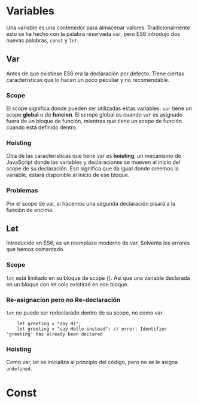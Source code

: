 # Variables

Una variable es una contenedor para almacenar valores. Tradicionalmente esto se ha hecho con la palabra reservada `var`, pero ES6 introdujo dos nuevas palabras, `const` y `let`.


## Var
Antes de que existiese ES6 era la declaración por defecto. Tiene ciertas características que lo hacen un poco peculiar y no recomendable.

### Scope
El scope significa donde pueden ser utilizadas estas variables. `var` tiene un scope **global** o de **funcion**. El scrope global es cuando `var` es asignado fuera de un bloque de función, mientras que tiene un scope de función cuando está definido dentro.

### Hoisting
Otra de las características que tiene var es **hoisting**, un mecanismo de JavaScript donde las variables y declaraciones se mueven al inicio del scope de su declaración. Eso significa que da igual donde creemos la variable, estará disponible al inicio de ese bloque.

### Problemas
Por el scope de var, si hacemos una segunda declaración pisará a la función de encima.



## Let
Introducido en ES6, es un reemplazo moderno de var. Solventa los errores que hemos comentado.

### Scope
`let` está limitado en su bloque de scope {}. Así que una variable declarada en un bloque con let solo existiraé en ese bloque.

### Re-asignacion pero no Re-declaración
`let` no puede ser redeclarado dentro de su scope, no como var.

```
    let greeting = "say Hi";
    let greeting = "say Hello instead"; // error: Identifier 'greeting' has already been declared
```
### Hoisting
Como var, let se inicializa al principio del código, pero no se le asigna `undefined`.


# Const
